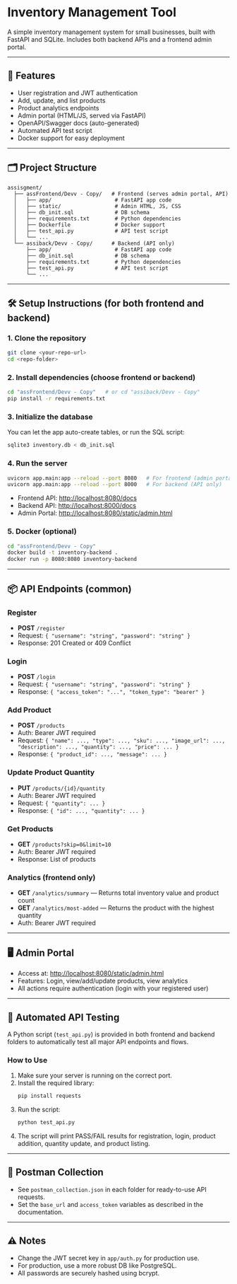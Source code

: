 # Inventory Management Tool 

A simple inventory management system for small businesses, built with FastAPI and SQLite. Includes both backend APIs and a frontend admin portal.

---

## 🚀 Features
- User registration and JWT authentication
- Add, update, and list products
- Product analytics endpoints
- Admin portal (HTML/JS, served via FastAPI)
- OpenAPI/Swagger docs (auto-generated)
- Automated API test script
- Docker support for easy deployment

---

## 🗂️ Project Structure

```
assisgment/
  ├── assFrontend/Devv - Copy/   # Frontend (serves admin portal, API)
  │   ├── app/                    # FastAPI app code
  │   ├── static/                 # Admin HTML, JS, CSS
  │   ├── db_init.sql             # DB schema
  │   ├── requirements.txt        # Python dependencies
  │   ├── Dockerfile              # Docker support
  │   ├── test_api.py             # API test script
  │   └── ...
  └── assiback/Devv - Copy/      # Backend (API only)
      ├── app/                    # FastAPI app code
      ├── db_init.sql             # DB schema
      ├── requirements.txt        # Python dependencies
      ├── test_api.py             # API test script
      └── ...
```

---

## 🛠️ Setup Instructions (for both frontend and backend)

### 1. Clone the repository
```sh
git clone <your-repo-url>
cd <repo-folder>
```

### 2. Install dependencies (choose frontend or backend)
```sh
cd "assFrontend/Devv - Copy"   # or cd "assiback/Devv - Copy"
pip install -r requirements.txt
```

### 3. Initialize the database
You can let the app auto-create tables, or run the SQL script:
```sh
sqlite3 inventory.db < db_init.sql
```

### 4. Run the server
```sh
uvicorn app.main:app --reload --port 8080   # For frontend (admin portal + API)
uvicorn app.main:app --reload --port 8000   # For backend (API only)
```

- Frontend API: [http://localhost:8080/docs](http://localhost:8080/docs)
- Backend API: [http://localhost:8000/docs](http://localhost:8000/docs)
- Admin Portal: [http://localhost:8080/static/admin.html](http://localhost:8080/static/admin.html)

### 5. Docker (optional)
```sh
cd "assFrontend/Devv - Copy"
docker build -t inventory-backend .
docker run -p 8080:8080 inventory-backend
```

---

## 📦 API Endpoints (common)

### Register
- **POST** `/register`
- Request: `{ "username": "string", "password": "string" }`
- Response: 201 Created or 409 Conflict

### Login
- **POST** `/login`
- Request: `{ "username": "string", "password": "string" }`
- Response: `{ "access_token": "...", "token_type": "bearer" }`

### Add Product
- **POST** `/products`
- Auth: Bearer JWT required
- Request: `{ "name": ..., "type": ..., "sku": ..., "image_url": ..., "description": ..., "quantity": ..., "price": ... }`
- Response: `{ "product_id": ..., "message": ... }`

### Update Product Quantity
- **PUT** `/products/{id}/quantity`
- Auth: Bearer JWT required
- Request: `{ "quantity": ... }`
- Response: `{ "id": ..., "quantity": ... }`

### Get Products
- **GET** `/products?skip=0&limit=10`
- Auth: Bearer JWT required
- Response: List of products

### Analytics (frontend only)
- **GET** `/analytics/summary` — Returns total inventory value and product count
- **GET** `/analytics/most-added` — Returns the product with the highest quantity
- Auth: Bearer JWT required

---

## 🖥️ Admin Portal
- Access at: [http://localhost:8080/static/admin.html](http://localhost:8080/static/admin.html)
- Features: Login, view/add/update products, view analytics
- All actions require authentication (login with your registered user)

---

## 🧪 Automated API Testing

A Python script (`test_api.py`) is provided in both frontend and backend folders to automatically test all major API endpoints and flows.

### How to Use
1. Make sure your server is running on the correct port.
2. Install the required library:
   ```sh
   pip install requests
   ```
3. Run the script:
   ```sh
   python test_api.py
   ```
4. The script will print PASS/FAIL results for registration, login, product addition, quantity update, and product listing.

---

## 🧰 Postman Collection
- See `postman_collection.json` in each folder for ready-to-use API requests.
- Set the `base_url` and `access_token` variables as described in the documentation.

---

## ⚠️ Notes
- Change the JWT secret key in `app/auth.py` for production use.
- For production, use a more robust DB like PostgreSQL.
- All passwords are securely hashed using bcrypt.

